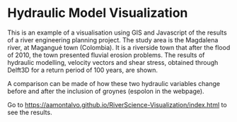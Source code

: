 # Hydraulic Model Visualization
This is an example of a visualisation using GIS and Javascript of the results of a river engineering planning project. The study area is the Magdalena river, at Magangué town (Colombia). It is a riverside town that after the flood of 2010, the town presented fluvial erosion problems. The results of hydraulic modelling, velocity vectors and shear stress, obtained through Delft3D for a return period of 100 years, are shown. 

A comparison can be made of how these two hydraulic variables change before and after the inclusion of groynes (espolon in the webpage).

Go to https://aamontalvo.github.io/RiverScience-Visualization/index.html to see the results.
